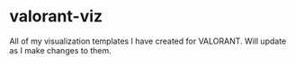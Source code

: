 # valorant-viz

All of my visualization templates I have created for VALORANT. Will update as I make changes to them.
